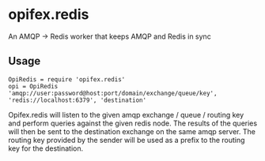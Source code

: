 opifex.redis
============

An AMQP -> Redis worker that keeps AMQP and Redis in sync

Usage
-----

	OpiRedis = require 'opifex.redis'
	opi = OpiRedis 'amqp://user:password@host:port/domain/exchange/queue/key', 'redis://localhost:6379', 'destination'

Opifex.redis will listen to the given amqp exchange / queue / routing key and perform queries against the given redis node.
The results of the queries will then be sent to the destination exchange on the same amqp server.  The routing key provided
by the sender will be used as a prefix to the routing key for the destination.



